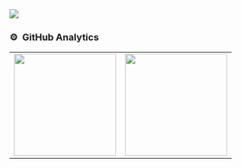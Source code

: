<img src="https://i.imgur.com/Si4syBV.png](https://i.imgur.com/Si4syBV.png">

### ⚙️ &nbsp;GitHub Analytics

<table align="center">
  <tr>
    <td>
      <a href="https://github.com/ArcGabicho">
        <img height="180em" src="https://github-readme-stats-eight-theta.vercel.app/api?username=GaboGabito05&show_icons=true&theme=algolia&include_all_commits=true&count_private=true"/>
      </a>
    </td>
    <td>
      <a href="https://github.com/ArcGabicho">
        <img height="180em" src="https://github-readme-stats-eight-theta.vercel.app/api/top-langs/?username=GaboGabito05&layout=compact&langs_count=8&theme=algolia"/>
      </a>
    </td>
  </tr>
</table>
